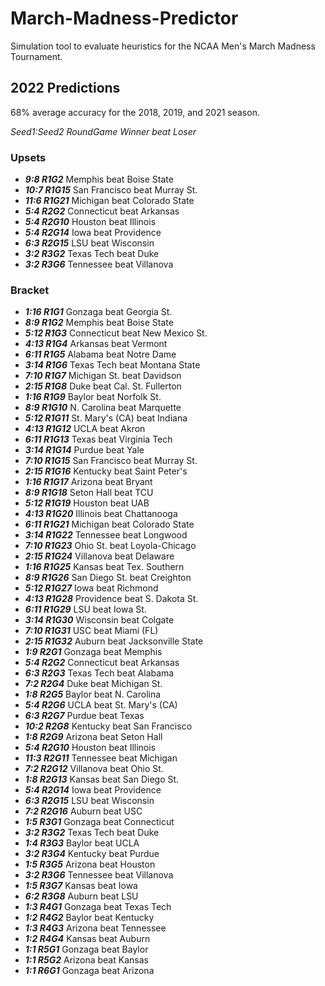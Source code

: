 # March-Madness-Predictor
Simulation tool to evaluate heuristics for the NCAA Men's March Madness Tournament.

## 2022 Predictions

68% average accuracy for the 2018, 2019, and 2021 season.

<i>Seed1:Seed2 RoundGame Winner beat Loser</i>


### Upsets

* <b><i>9:8 R1G2</b></i> Memphis beat Boise State
* <b><i>10:7 R1G15</b></i> San Francisco beat Murray St.
* <b><i>11:6 R1G21</b></i> Michigan beat Colorado State
* <b><i>5:4 R2G2</b></i> Connecticut beat Arkansas
* <b><i>5:4 R2G10</b></i> Houston beat Illinois
* <b><i>5:4 R2G14</b></i> Iowa beat Providence
* <b><i>6:3 R2G15</b></i> LSU beat Wisconsin
* <b><i>3:2 R3G2</b></i> Texas Tech beat Duke
* <b><i>3:2 R3G6</b></i> Tennessee beat Villanova 

### Bracket

* <b><i>1:16 R1G1</b></i> Gonzaga beat Georgia St.
* <b><i>8:9 R1G2</b></i> Memphis beat Boise State
* <b><i>5:12 R1G3</b></i> Connecticut beat New Mexico St.
* <b><i>4:13 R1G4</b></i> Arkansas beat Vermont
* <b><i>6:11 R1G5</b></i> Alabama beat Notre Dame
* <b><i>3:14 R1G6</b></i> Texas Tech beat Montana State
* <b><i>7:10 R1G7</b></i> Michigan St. beat Davidson
* <b><i>2:15 R1G8</b></i> Duke beat Cal. St. Fullerton
* <b><i>1:16 R1G9</b></i> Baylor beat Norfolk St.
* <b><i>8:9 R1G10</b></i> N. Carolina beat Marquette
* <b><i>5:12 R1G11</b></i> St. Mary's (CA) beat Indiana
* <b><i>4:13 R1G12</b></i> UCLA beat Akron
* <b><i>6:11 R1G13</b></i> Texas beat Virginia Tech
* <b><i>3:14 R1G14</b></i> Purdue beat Yale
* <b><i>7:10 R1G15</b></i> San Francisco beat Murray St.
* <b><i>2:15 R1G16</b></i> Kentucky beat Saint Peter's
* <b><i>1:16 R1G17</b></i> Arizona beat Bryant
* <b><i>8:9 R1G18</b></i> Seton Hall beat TCU
* <b><i>5:12 R1G19</b></i> Houston beat UAB
* <b><i>4:13 R1G20</b></i> Illinois beat Chattanooga
* <b><i>6:11 R1G21</b></i> Michigan beat Colorado State
* <b><i>3:14 R1G22</b></i> Tennessee beat Longwood
* <b><i>7:10 R1G23</b></i> Ohio St. beat Loyola-Chicago
* <b><i>2:15 R1G24</b></i> Villanova beat Delaware
* <b><i>1:16 R1G25</b></i> Kansas beat Tex. Southern
* <b><i>8:9 R1G26</b></i> San Diego St. beat Creighton
* <b><i>5:12 R1G27</b></i> Iowa beat Richmond
* <b><i>4:13 R1G28</b></i> Providence beat S. Dakota St.
* <b><i>6:11 R1G29</b></i> LSU beat Iowa St.
* <b><i>3:14 R1G30</b></i> Wisconsin beat Colgate
* <b><i>7:10 R1G31</b></i> USC beat Miami (FL)
* <b><i>2:15 R1G32</b></i> Auburn beat Jacksonville State
* <b><i>1:9 R2G1</b></i> Gonzaga beat Memphis
* <b><i>5:4 R2G2</b></i> Connecticut beat Arkansas
* <b><i>6:3 R2G3</b></i> Texas Tech beat Alabama
* <b><i>7:2 R2G4</b></i> Duke beat Michigan St.
* <b><i>1:8 R2G5</b></i> Baylor beat N. Carolina
* <b><i>5:4 R2G6</b></i> UCLA beat St. Mary's (CA)
* <b><i>6:3 R2G7</b></i> Purdue beat Texas
* <b><i>10:2 R2G8</b></i> Kentucky beat San Francisco
* <b><i>1:8 R2G9</b></i> Arizona beat Seton Hall
* <b><i>5:4 R2G10</b></i> Houston beat Illinois
* <b><i>11:3 R2G11</b></i> Tennessee beat Michigan
* <b><i>7:2 R2G12</b></i> Villanova beat Ohio St.
* <b><i>1:8 R2G13</b></i> Kansas beat San Diego St.
* <b><i>5:4 R2G14</b></i> Iowa beat Providence
* <b><i>6:3 R2G15</b></i> LSU beat Wisconsin
* <b><i>7:2 R2G16</b></i> Auburn beat USC
* <b><i>1:5 R3G1</b></i> Gonzaga beat Connecticut
* <b><i>3:2 R3G2</b></i> Texas Tech beat Duke
* <b><i>1:4 R3G3</b></i> Baylor beat UCLA
* <b><i>3:2 R3G4</b></i> Kentucky beat Purdue
* <b><i>1:5 R3G5</b></i> Arizona beat Houston
* <b><i>3:2 R3G6</b></i> Tennessee beat Villanova
* <b><i>1:5 R3G7</b></i> Kansas beat Iowa
* <b><i>6:2 R3G8</b></i> Auburn beat LSU
* <b><i>1:3 R4G1</b></i> Gonzaga beat Texas Tech
* <b><i>1:2 R4G2</b></i> Baylor beat Kentucky
* <b><i>1:3 R4G3</b></i> Arizona beat Tennessee
* <b><i>1:2 R4G4</b></i> Kansas beat Auburn
* <b><i>1:1 R5G1</b></i> Gonzaga beat Baylor
* <b><i>1:1 R5G2</b></i> Arizona beat Kansas
* <b><i>1:1 R6G1</b></i> Gonzaga beat Arizona

